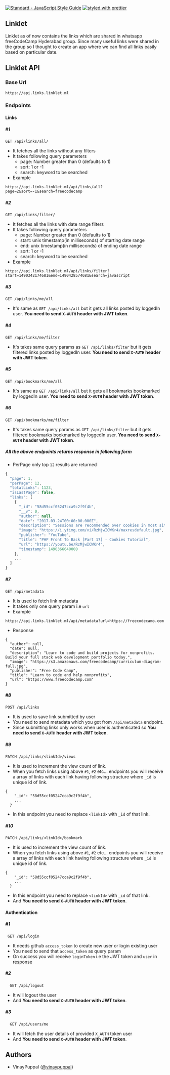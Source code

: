 [![Standard - JavaScript Style Guide](https://cdn.rawgit.com/feross/standard/master/badge.svg)](https://github.com/feross/standard)
[![styled with prettier](https://img.shields.io/badge/styled_with-prettier-ff69b4.svg)](https://github.com/prettier/prettier)

## Linklet

Linklet as of now contains the links which are shared in whatsapp freeCodeCamp Hyderabad group. Since many useful links were shared in the group so I thought to create an app where we can find all links easily based on particular date.

## Linklet API

### Base Url
```
https://api.links.linklet.ml
```

### Endpoints
#### Links
##### #1
```
GET /api/links/all/
``` 
- It fetches all the links without any filters
- It takes following query parameters
  - page: Number greater than 0 (defaults to 1)
  - sort: 1 or -1
  - search: keyword to be searched
- Example
```
https://api.links.linklet.ml/api/links/all?page=2&sort=-1&search=freecodecamp
``` 

##### #2
```
GET /api/links/filter/
``` 
- It fetches all the links with date range filters
- It takes following query parameters
  - page: Number greater than 0 (defaults to 1)
  - start: unix timestamp(in milliseconds) of starting date range
  - end: unix timestamp(in milliseconds) of ending date range
  - sort: 1 or -1
  - search: keyword to be searched
- Example
```
https://api.links.linklet.ml/api/links/filter?start=1490342174681&end=1490428574681&search=javascript
``` 

##### #3
```
GET /api/links/me/all
```
- It's same as `GET /api/links/all` but it gets all links posted by loggedIn user. **You need to send `X-AUTH` header with JWT token**.

##### #4
```
GET /api/links/me/filter
```
- It's takes same query params as `GET /api/links/filter` but it gets filtered links posted by loggedIn user. **You need to send `X-AUTH` header with JWT token**.

##### #5
```
GET /api/bookmarks/me/all
```
- It's same as `GET /api/links/all` but it gets all bookmarks bookmarked by loggedIn user. **You need to send `X-AUTH` header with JWT token**.

##### #6
```
GET /api/bookmarks/me/filter
```
- It's takes same query params as `GET /api/links/filter` but it gets filtered bookmarks bookmarked by loggedIn user. **You need to send `X-AUTH` header with JWT token**.

##### All the above endpoints returns response in following form
- PerPage only top `12` results are returned

```js
{
  "page": 1,
  "perPage": 12,
  "totalLinks": 1123,
  "isLastPage": false,
  "links": [
    {
      "_id": "58d55ccf05247cca9c2f9f4b",
      "__v": 0,
      "author": null,
      "date": "2017-03-24T00:00:00.000Z",
      "description": "Sessions are recommended over cookies in most situations but it is good to understand how cookies work as well. In this video we will be using the setcookie(...",
      "image": "https://i.ytimg.com/vi/RzMjwICWKr4/maxresdefault.jpg",
      "publisher": "YouTube",
      "title": "PHP Front To Back [Part 17] - Cookies Tutorial",
      "url": "https://youtu.be/RzMjwICWKr4",
      "timestamp": 1490366640000
    },
    ...
  ]
}
``` 

##### #7
```
GET /api/metadata
```
- It is used to fetch link metadata
- It takes only one query param i.e `url`
- Example
```
https://api.links.linklet.ml/api/metadata?url=https://freecodecamo.com
```
- Response
```
{
  "author": null,
  "date": null,
  "description": "Learn to code and build projects for nonprofits. Build your full stack web development portfolio today.",
  "image": "https://s3.amazonaws.com/freecodecamp/curriculum-diagram-full.jpg",
  "publisher": "Free Code Camp",
  "title": "Learn to code and help nonprofits",
  "url": "https://www.freecodecamp.com"
}
```

##### #8
```
POST /api/links
```
- It is used to save link submitted by user
- You need to send metadata which you got from `/api/metadata` endpoint.
- Since submitting links only works when user is authenticated so **You need to send `X-AUTH` header with JWT token**.

##### #9
```
PATCH /api/links/<linkId>/views
```
- It is used to increment the view count of link.
- When you fetch links using above `#1`, `#2` etc... endpoints you will receive a array of links with each link having following structure where `_id` is unique id of link.
```
{
    "_id": "58d55ccf05247cca9c2f9f4b",
    ...
  }
```
- In this endpoint you need to replace `<linkId>` with `_id` of that link.

##### #10
```
PATCH /api/links/<linkId>/bookmark
```
- It is used to increment the view count of link.
- When you fetch links using above `#1`, `#2` etc... endpoints you will receive a array of links with each link having following structure where `_id` is unique id of link.
```
{
    "_id": "58d55ccf05247cca9c2f9f4b",
    ...
  }
```
- In this endpoint you need to replace `<linkId>` with `_id` of that link.
- And **You need to send `X-AUTH` header with JWT token**.

#### Authentication
##### #1
```
 GET /api/login
```
- It needs github `access_token` to create new user or login existing user
- You need to send that `access_token` as query param
- On success you will receive `loginToken` i.e the JWT token and `user` in response

##### #2
```
  GET /api/logout
```
- It will logout the user
- And **You need to send `X-AUTH` header with JWT token**.


##### #3
```
  GET /api/users/me
```
- It will fetch the user details of provided `X_AUTH` token user
- And **You need to send `X-AUTH` header with JWT token**.

## Authors
- VinayPuppal ([@vinaypuppal](https://vinaypuppal.com))